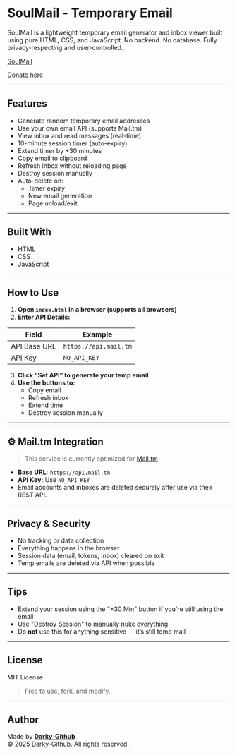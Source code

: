 # SoulMail - Temporary Email

SoulMail is a lightweight temporary email generator and inbox viewer built using pure HTML, CSS, and JavaScript. No backend. No database. Fully privacy-respecting and user-controlled.

[SoulMail](https://darky-github.github.io/SoulMail/)

[Donate here](https://github.com/Darky-Github/SoulMail/blob/main/donate.md)

---

## Features

- Generate random temporary email addresses
- Use your own email API (supports Mail.tm)
- View inbox and read messages (real-time)
- 10-minute session timer (auto-expiry)
- Extend timer by +30 minutes
- Copy email to clipboard
- Refresh inbox without reloading page
- Destroy session manually
- Auto-delete on:
  - Timer expiry
  - New email generation
  - Page unload/exit

---

## Built With

- HTML
- CSS
- JavaScript

---

## How to Use

1. **Open `index.html` in a browser (supports all browsers)**
2. **Enter API Details:**

| Field         | Example                        |
|---------------|--------------------------------|
| API Base URL  | `https://api.mail.tm`          |
| API Key       | `NO_API_KEY`                   |

3. **Click “Set API” to generate your temp email**
4. **Use the buttons to:**
   - Copy email
   - Refresh inbox
   - Extend time
   - Destroy session manually

---

## ⚙️ Mail.tm Integration

> This service is currently optimized for [Mail.tm](https://docs.mail.tm/)

- **Base URL:** `https://api.mail.tm`
- **API Key:** Use `NO_API_KEY`
- Email accounts and inboxes are deleted securely after use via their REST API.

---

## Privacy & Security

- No tracking or data collection
- Everything happens in the browser
- Session data (email, tokens, inbox) cleared on exit
- Temp emails are deleted via API when possible

---

## Tips

- Extend your session using the "+30 Min" button if you're still using the email
- Use "Destroy Session" to manually nuke everything
- Do **not** use this for anything sensitive — it’s still temp mail

---

## License

MIT License

> Free to use, fork, and modify.

---

## Author

Made by **[Darky-Github](https://github.com/Darky-Github)**  
© 2025 Darky-Github. All rights reserved.
